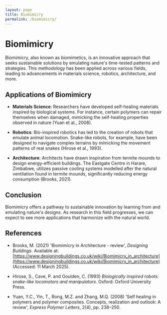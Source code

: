 ```yaml
---
layout: page
title: Biomimicry
permalink: /biomimicry/
---
```


# Biomimicry

Biomimicry, also known as biomimetics, is an innovative approach that seeks sustainable solutions by emulating nature's time-tested patterns and strategies. This methodology has been applied across various fields, leading to advancements in materials science, robotics, architecture, and more.

## Applications of Biomimicry

- **Materials Science**: Researchers have developed self-healing materials inspired by biological systems. For instance, certain polymers can repair themselves when damaged, mimicking the self-healing properties observed in nature (Yuan et al., 2008).

- **Robotics**: Bio-inspired robotics has led to the creation of robots that emulate animal locomotion. Snake-like robots, for example, have been designed to navigate complex terrains by mimicking the movement patterns of real snakes (Hirose et al., 1993).

- **Architecture**: Architects have drawn inspiration from termite mounds to design energy-efficient buildings. The Eastgate Centre in Harare, Zimbabwe, utilizes passive cooling systems modelled after the natural ventilation found in termite mounds, significantly reducing energy consumption (Brooks, 2021).

## Conclusion

Biomimicry offers a pathway to sustainable innovation by learning from and emulating nature's designs. As research in this field progresses, we can expect to see more applications that harmonize with the natural world.

## References

- Brooks, M. (2021) 'Biomimicry in Architecture - review', _Designing Buildings_. Available at: [https://www.designingbuildings.co.uk/wiki/Biomimicry_in_architecture](https://www.designingbuildings.co.uk/wiki/Biomimicry_in_architecture) (Accessed: 11 March 2025).

- Hirose, S., Cave, P. and Goulden, C. (1993) _Biologically inspired robots: snake-like locomotors and manipulators_. Oxford: Oxford University Press.

- Yuan, Y.C., Yin, T., Rong, M.Z. and Zhang, M.Q. (2008) 'Self healing in polymers and polymer composites. Concepts, realization and outlook: A review', _Express Polymer Letters_, 2(4), pp. 238–250.
